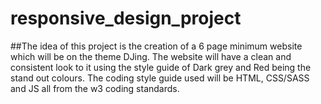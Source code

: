 # responsive_design_project

##The idea of this project is the creation of a 6 page minimum website which will be on the theme DJing. The website will have a clean and consistent look to it using the style guide of Dark grey and Red being the stand out colours. The coding style guide used will be HTML, CSS/SASS and JS all from the w3 coding standards.
